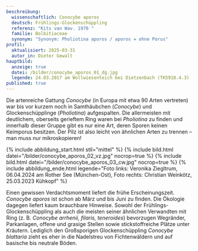 ```yaml
---
beschreibung:
  wissenschaftlich: Conocybe aporos
  deutsch: Frühlings-Glockenschüppling
  referenz: "Kits van Wav. 1970 "
  familie: Bolbitiaceae
  synonym: "Synonym: Pholiotina aporos / aporos = ohne Porus"
profil:
  aktualisiert: 2025-03-31
  autor_in: Dieter Gewalt
hauptbild:
  anzeige: true
  datei: /bilder/conocybe_aporos_01_dg.jpg
  legende: 24.03.2017 am Wollwiesenteich bei Dietzenbach (TK5918.4.3)
published: true
---
```

Die artenreiche Gattung *Conocybe* (in Europa mit etwa 90 Arten vertreten) war bis vor kurzem noch in Samthäubchen (*Conocybe*) und Glockenschüpplinge (*Pholiotina*) aufgespalten. Die allermeisten mit deutlichem, oberseits gerieftem Ring waren bei *Pholiotina* zu finden und innerhalb dieser Gruppe gibt es nur eine Art, deren Sporen keinen Keimporus besitzen. Der Pilz ist also leicht von ähnlichen Arten zu trennen – man muss nur mikroskopieren!

{% include abbildung_start.html stil="mittel" %}
{% include bild.html datei="/bilder/conocybe_aporos_02_vz.jpg" nocrop=true %}
{% include bild.html datei="/bilder/conocybe_aporos_03_cw.jpg" nocrop=true %}
{% include abbildung_ende.html legende="Foto links: Veronika Ziegltrum, 06.04.2024 am Rother See (München-Ost), Foto rechts: Christian Weinkötz, 25.03.2023 Kühkopf" %}

Einen gewissen Verdachtsmoment liefert die frühe Erscheinungszeit. *Conocybe aporos* ist schon ab März und bis Juni zu finden. Die Ökologie dagegen liefert kaum brauchbare Hinweise. Sowohl der Frühlings-Glockenschüppling als auch die meisten seiner ähnlichen Verwandten mit Ring (z. B. *Conocybe arrhenii, filaris, teneroides*) bevorzugen Wegränder, Parkanlagen, offene und grasige Stellen sowie stickstoffreiche Plätze unter Kräutern. Lediglich den Großsporigen Glockenschüppling *Conocybe blattaria* zieht es eher in die Nadelstreu von Fichtenwäldern und auf basische bis neutrale Böden.